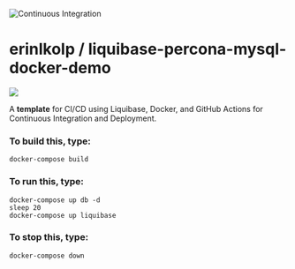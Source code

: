 ![Continuous Integration](https://github.com/github/docs/actions/workflows/main.yml/badge.svg)

# erinlkolp / liquibase-percona-mysql-docker-demo

![](https://miro.medium.com/max/491/1*fwQrAHSeYhoQ1xaAjX5sTQ.jpeg)

A **template** for CI/CD using Liquibase, Docker, and GitHub Actions for Continuous Integration and Deployment.

### To build this, type:
```
docker-compose build
```

### To run this, type:
```
docker-compose up db -d
sleep 20
docker-compose up liquibase
```

### To stop this, type:
```
docker-compose down
```
